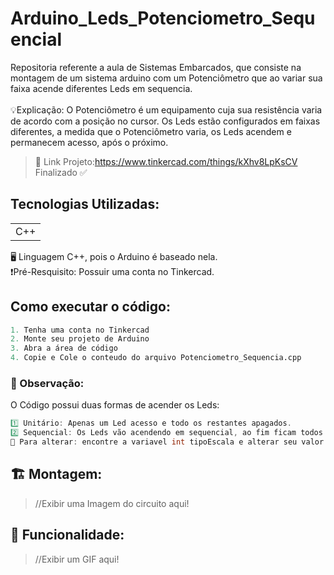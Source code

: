 # Arduino_Leds_Potenciometro_Sequencial
Repositoria referente a aula de Sistemas Embarcados, que consiste na montagem de um sistema arduino com um Potenciômetro que ao variar sua faixa acende diferentes Leds em sequencia.<br><br>
💡Explicação: O Potenciômetro é um equipamento cuja sua resistência varia de acordo com a posição no cursor. Os Leds estão configurados em faixas diferentes, a medida que o Potenciômetro varia, os Leds acendem e permanecem acesso, após o próximo.<br>
>🔗 Link Projeto:https://www.tinkercad.com/things/kXhv8LpKsCV <br>
>Finalizado ✅

## Tecnologias Utilizadas:
<table>
  <tr>
    <td> C++ </td>
  </tr>
</table>
🖥️ Linguagem C++, pois o Arduino é baseado nela. <br>
❗Pré-Resquisito: Possuir uma conta no Tinkercad.

## Como executar o código:
```Python
1. Tenha uma conta no Tinkercad
2. Monte seu projeto de Arduino
3. Abra a área de código
4. Copie e Cole o conteudo do arquivo Potenciometro_Sequencia.cpp
```
### 🚨 Observação:
O Código possui duas formas de acender os Leds:
```CPP
1️⃣ Unitário: Apenas um Led acesso e todo os restantes apagados.
2️⃣ Sequencial: Os Leds vão acendendo em sequencial, ao fim ficam todos acessos.
🔀 Para alterar: encontre a variavel int tipoEscala e alterar seu valor: [1] ou [2].
```

## 🏗️ Montagem:
>//Exibir uma Imagem do circuito aqui!

## 🛞 Funcionalidade:
>//Exibir um GIF aqui!
